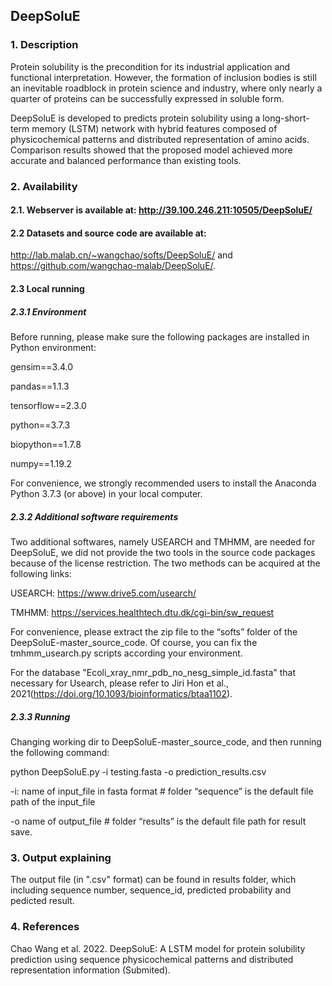## DeepSoluE

### 1. Description
Protein solubility is the precondition for its industrial application and functional interpretation. However, the formation of inclusion bodies is still an inevitable roadblock in protein science and industry, where only nearly a quarter of proteins can be successfully expressed in soluble form.

DeepSoluE is developed to predicts protein solubility using a long-short-term memory (LSTM) network with hybrid features composed of physicochemical patterns and distributed representation of amino acids. Comparison results showed that the proposed model achieved more accurate and balanced performance than existing tools.

### 2. Availability
#### 2.1. Webserver is available at: http://39.100.246.211:10505/DeepSoluE/

#### 2.2 Datasets and source code are available at:
 http://lab.malab.cn/~wangchao/softs/DeepSoluE/ and https://github.com/wangchao-malab/DeepSoluE/.
 
#### 2.3 Local running
##### 2.3.1 Environment
Before running, please make sure the following packages are installed in Python environment:

gensim==3.4.0

pandas==1.1.3

tensorflow==2.3.0

python==3.7.3

biopython==1.7.8

numpy==1.19.2

For convenience, we strongly recommended users to install the Anaconda Python 3.7.3 (or above) in your local computer.

##### 2.3.2 Additional software requirements
Two additional softwares, namely USEARCH and TMHMM, are needed for DeepSoluE, we did not provide the two tools in the source code packages because of the license restriction. The two methods can be acquired at the following links:

USEARCH: https://www.drive5.com/usearch/

TMHMM: https://services.healthtech.dtu.dk/cgi-bin/sw_request

For convenience, please extract the zip file to the “softs” folder of the DeepSoluE-master_source_code. Of course, you can fix the tmhmm_usearch.py scripts according your environment.

For the database "Ecoli_xray_nmr_pdb_no_nesg_simple_id.fasta" that necessary for Usearch, please refer to Jiri Hon et al., 2021(https://doi.org/10.1093/bioinformatics/btaa1102).

##### 2.3.3 Running
Changing working dir to DeepSoluE-master_source_code, and then running the following command:

python DeepSoluE.py -i testing.fasta -o prediction_results.csv

-i: name of input_file in fasta format   # folder “sequence” is the default file path of the input_file

-o name of output_file              # folder “results” is the default file path for result save.

### 3. Output explaining
The output file (in ".csv" format) can be found in results folder, which including sequence number, sequence_id, predicted probability and pedicted result.

### 4. References
Chao Wang et al. 2022. DeepSoluE: A LSTM model for protein solubility prediction using sequence physicochemical patterns and distributed representation information (Submited).

